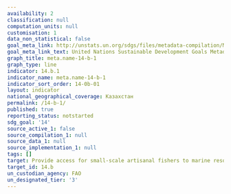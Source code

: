 ```yaml
---
availability: 2
classification: null
computation_units: null
customisation: 1
data_non_statistical: false
goal_meta_link: http://unstats.un.org/sdgs/files/metadata-compilation/Metadata-Goal-14.pdf
goal_meta_link_text: United Nations Sustainable Development Goals Metadata (pdf 288kB)
graph_title: meta.name-14-b-1
graph_type: line
indicator: 14.b.1
indicator_name: meta.name-14-b-1
indicator_sort_order: 14-0b-01
layout: indicator
national_geographical_coverage: Казахстан
permalink: /14-b-1/
published: true
reporting_status: notstarted
sdg_goal: '14'
source_active_1: false
source_compilation_1: null
source_data_1: null
source_implementation_1: null
tags: []
target: Provide access for small-scale artisanal fishers to marine resources and markets
target_id: 14.b
un_custodian_agency: FAO
un_designated_tier: '3'
---
```

